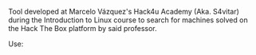 Tool developed at Marcelo Vázquez's Hack4u Academy (Aka. S4vitar) during the Introduction to Linux course to search for machines solved on the Hack The Box platform by said professor.

Use:

